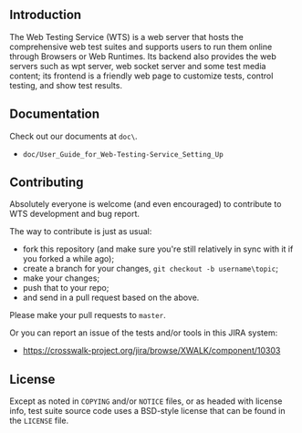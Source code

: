 ## Introduction

The Web Testing Service (WTS) is a web server that hosts the comprehensive
web test suites and supports users to run them online through Browsers or
Web Runtimes. Its backend also provides the web servers such as wpt server,
web socket server and some test media content; its frontend is a friendly
web page to customize tests, control testing, and show test results.

## Documentation

Check out our documents at `doc\`.

* `doc/User_Guide_for_Web-Testing-Service_Setting_Up`

## Contributing

Absolutely everyone is welcome (and even encouraged) to contribute to WTS
development and bug report.

The way to contribute is just as usual:

* fork this repository (and make sure you're still relatively in sync with it
  if you forked a while ago);
* create a branch for your changes, `git checkout -b username\topic`;
* make your changes;
* push that to your repo;
* and send in a pull request based on the above.

Please make your pull requests to `master`.

Or you can report an issue of the tests and/or tools in this JIRA system:

* https://crosswalk-project.org/jira/browse/XWALK/component/10303

## License

Except as noted in `COPYING` and/or `NOTICE` files, or as headed with license
info, test suite source code uses a BSD-style license that can be found in the
`LICENSE` file.
